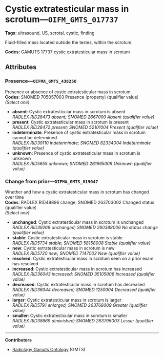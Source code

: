 # Cystic extratesticular mass in scrotum—`OIFM_GMTS_017737`

**Tags:** ultrasound, US, scrotal, cystic, finding

Fluid-filled mass located outside the testes, within the scrotum.

**Codes:** GAMUTS 17737 cystic extratesticular mass in scrotum

## Attributes

### Presence—`OIFMA_GMTS_438250`

Presence or absence of cystic extratesticular mass in scrotum  
**Codes**: SNOMED 705057003 Presence (property) (qualifier value)  
*(Select one)*

- **absent**: Cystic extratesticular mass in scrotum is absent  
_RADLEX RID28473 absent; SNOMED 2667000 Absent (qualifier value)_
- **present**: Cystic extratesticular mass in scrotum is present  
_RADLEX RID28472 present; SNOMED 52101004 Present (qualifier value)_
- **indeterminate**: Presence of cystic extratesticular mass in scrotum cannot be determined  
_RADLEX RID39110 indeterminate; SNOMED 82334004 Indeterminate (qualifier value)_
- **unknown**: Presence of cystic extratesticular mass in scrotum is unknown  
_RADLEX RID5655 unknown; SNOMED 261665006 Unknown (qualifier value)_

### Change from prior—`OIFMA_GMTS_819047`

Whether and how a cystic extratesticular mass in scrotum has changed over time  
**Codes**: RADLEX RID49896 change; SNOMED 263703002 Changed status (qualifier value)  
*(Select one)*

- **unchanged**: Cystic extratesticular mass in scrotum is unchanged  
_RADLEX RID39268 unchanged; SNOMED 260388006 No status change (qualifier value)_
- **stable**: Cystic extratesticular mass in scrotum is stable  
_RADLEX RID5734 stable; SNOMED 58158008 Stable (qualifier value)_
- **new**: Cystic extratesticular mass in scrotum is new  
_RADLEX RID5720 new; SNOMED 7147002 New (qualifier value)_
- **resolved**: Cystic extratesticular mass in scrotum seen on a prior exam has resolved  
- **increased**: Cystic extratesticular mass in scrotum has increased  
_RADLEX RID36043 increased; SNOMED 35105006 Increased (qualifier value)_
- **decreased**: Cystic extratesticular mass in scrotum has decreased  
_RADLEX RID36044 decreased; SNOMED 1250004 Decreased (qualifier value)_
- **larger**: Cystic extratesticular mass in scrotum is larger  
_RADLEX RID5791 enlarged; SNOMED 263768009 Greater (qualifier value)_
- **smaller**: Cystic extratesticular mass in scrotum is smaller  
_RADLEX RID38669 diminished; SNOMED 263796003 Lesser (qualifier value)_

---

**Contributors**

- [Radiology Gamuts Ontology](https://gamuts.net/) (GMTS)
